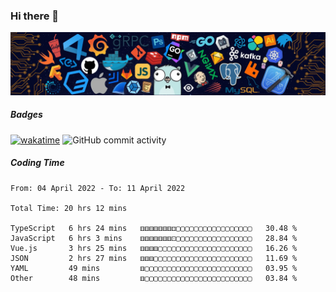 ### Hi there 👋

![R](image/20220304/header_.bzdxkhl6c94.webp)

##### Badges

[![wakatime](https://wakatime.com/badge/user/3c2a8d5a-32f6-4f22-9e9f-3b453aa8478a.svg)](https://wakatime.com/@3c2a8d5a-32f6-4f22-9e9f-3b453aa8478a)
![GitHub commit activity](https://img.shields.io/github/commit-activity/y/HelloAndyZhang/HelloAndyZhang)


<!--
**HelloAndyZhang/HelloAndyZhang** is a ✨ _special_ ✨ repository because its `README.md` (this file) appears on your GitHub profile.

Here are some ideas to get you started:

- 🔭 I’m currently working on ...
- 🌱 I’m currently learning ...
- 👯 I’m looking to collaborate on ...
- 🤔 I’m looking for help with ...
- 💬 Ask me about ...
- 📫 How to reach me: ...
- 😄 Pronouns: ...
- ⚡ Fun fact: ...
-->

<!-- ![Anurag's GitHub stats](https://github-readme-stats.vercel.app/api?username=HelloAndyZhang&theme=cobalt) -->

<!-- ![Top Langs](https://github-readme-stats.vercel.app/api/top-langs/?username=HelloAndyZhang&layout=compact) -->


<!-- ![Ashutosh's github activity graph](https://activity-graph.herokuapp.com/graph?username=HelloAndyZhang&theme=rogue)  -->


##### Coding Time
<!--START_SECTION:waka-->

```text
From: 04 April 2022 - To: 11 April 2022

Total Time: 20 hrs 12 mins

TypeScript   6 hrs 24 mins   ⚅⚅⚅⚅⚅⚅⚅⚃▢▢▢▢▢▢▢▢▢▢▢▢▢▢▢▢▢   30.48 %
JavaScript   6 hrs 3 mins    ⚅⚅⚅⚅⚅⚅⚅⚀▢▢▢▢▢▢▢▢▢▢▢▢▢▢▢▢▢   28.84 %
Vue.js       3 hrs 25 mins   ⚅⚅⚅⚅▢▢▢▢▢▢▢▢▢▢▢▢▢▢▢▢▢▢▢▢▢   16.26 %
JSON         2 hrs 27 mins   ⚅⚅⚅▢▢▢▢▢▢▢▢▢▢▢▢▢▢▢▢▢▢▢▢▢▢   11.69 %
YAML         49 mins         ⚅▢▢▢▢▢▢▢▢▢▢▢▢▢▢▢▢▢▢▢▢▢▢▢▢   03.95 %
Other        48 mins         ⚅▢▢▢▢▢▢▢▢▢▢▢▢▢▢▢▢▢▢▢▢▢▢▢▢   03.84 %
```

<!--END_SECTION:waka-->

